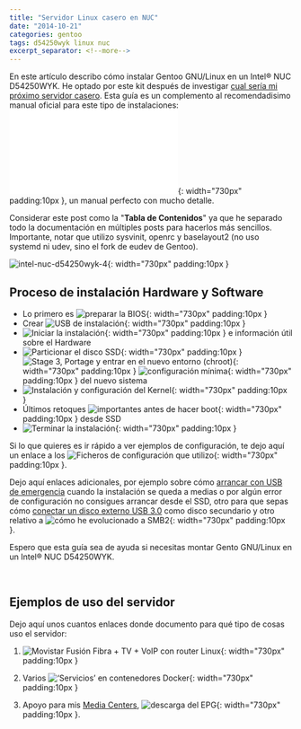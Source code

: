 ```yaml
---
title: "Servidor Linux casero en NUC"
date: "2014-10-21"
categories: gentoo
tags: d54250wyk linux nuc
excerpt_separator: <!--more-->
---
```


En este artículo describo cómo instalar Gentoo GNU/Linux en un Intel® NUC D54250WYK. He optado por este kit después de investigar [cual sería mi próximo servidor casero](https://www.luispa.com/?p=725). Esta guía es un complemento al recomendadisimo manual oficial para este tipo de instalaciones: ![Gentoo Linux AMD64 Handbook](/assets/img/original/handbook-x86.xml){: width="730px" padding:10px }, un manual perfecto con mucho detalle.

Considerar este post como la "**Tabla de Contenidos**" ya que he separado todo la documentación en múltiples posts para hacerlos más sencillos. Importante, notar que utilizo sysvinit, openrc y baselayout2 (no uso systemd ni udev, sino el fork de eudev de Gentoo).

![intel-nuc-d54250wyk-4](/assets/img/original/intel-nuc-d54250wyk-4.jpg){: width="730px" padding:10px }

## Proceso de instalación Hardware y Software

- Lo primero es ![preparar la BIOS](/assets/img/original/?p=740){: width="730px" padding:10px }
- Crear ![USB de instalación](/assets/img/original/?p=9){: width="730px" padding:10px }
- ![Iniciar la instalación](/assets/img/original/?p=759){: width="730px" padding:10px } e información útil sobre el Hardware
- ![Particionar el disco SSD](/assets/img/original/?p=774){: width="730px" padding:10px }
![Stage 3, Portage y entrar en el nuevo entorno](/assets/img/original/?p=800) (chroot){: width="730px" padding:10px }
![configuración mínima](/assets/img/original/?p=807){: width="730px" padding:10px } del nuevo sistema
- ![Instalación y configuración del Kernel](/assets/img/original/?p=831){: width="730px" padding:10px }
- Últimos retoques ![importantes antes de hacer boot](/assets/img/original/?p=861){: width="730px" padding:10px } desde SSD
- ![Terminar la instalación](/assets/img/original/?p=861){: width="730px" padding:10px }

Si lo que quieres es ir rápido a ver ejemplos de configuración, te dejo aquí un enlace a los ![Ficheros de configuración que utilizo](/assets/img/original/?p=785){: width="730px" padding:10px }.

Dejo aquí enlaces adicionales, por ejemplo sobre cómo [arrancar con USB de emergencia](http://blog.luispa.com/index.php?controller=post&action=view&id_post=35) cuando la instalación se queda a medias o por algún error de configuración no consigues arrancar desde el SSD, otro para que sepas cómo [conectar un disco externo USB 3.0](http://blog.luispa.com/index.php?controller=post&action=view&id_post=41) como disco secundario y otro relativo a ![cómo he evolucionado a SMB2](/assets/img/original/?p=665){: width="730px" padding:10px }.

Espero que esta guía sea de ayuda si necesitas montar Gento GNU/Linux en un Intel® NUC D54250WYK.

 

## Ejemplos de uso del servidor

Dejo aquí unos cuantos enlaces donde documento para qué tipo de cosas uso el servidor:

1. ![Movistar Fusión Fibra + TV + VoIP con router Linux](/assets/img/original/?p=266){: width="730px" padding:10px }
    
2. Varios ![‘Servicios’ en contenedores Docker](/assets/img/original/?p=172){: width="730px" padding:10px }
    
3. Apoyo para mis [Media Centers](https://www.luispa.com/?p=1025), ![descarga del EPG](/assets/img/original/?p=1587){: width="730px" padding:10px }.
